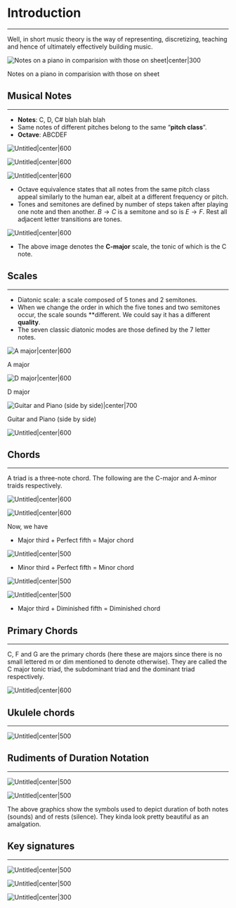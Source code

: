 # Introduction
---
Well, in short music theory is the way of representing, discretizing, teaching and hence of ultimately effectively building music.

![Notes on a piano in comparision with those on sheet|center|300](Math%20and%20Formal%20Systems/images/Music%20Theory%20f1f8a0ac43f8409aadad0fe7aa6e880b/Untitled.png)

Notes on a piano in comparision with those on sheet

## Musical Notes
---
- **Notes**: C, D, C# blah blah blah
- Same notes of different pitches belong to the same “**pitch class**”.
- **Octave**: ABCDEF

![Untitled|center|600](Math%20and%20Formal%20Systems/images/Music%20Theory%20f1f8a0ac43f8409aadad0fe7aa6e880b/Untitled%201.png)

![Untitled|center|600](Math%20and%20Formal%20Systems/images/Music%20Theory%20f1f8a0ac43f8409aadad0fe7aa6e880b/Untitled%202.png)

![Untitled|center|600](Math%20and%20Formal%20Systems/images/Music%20Theory%20f1f8a0ac43f8409aadad0fe7aa6e880b/Untitled%203.png)

- Octave equivalence states that all notes from the same pitch class appeal similarly to the human ear, albeit at a different frequency or pitch.
- Tones and semitones are defined by number of steps taken after playing one note and then another. $B\to C$ is a semitone and so is $E\to F$. Rest all adjacent letter transitions are tones.

![Untitled|center|600](Math%20and%20Formal%20Systems/images/Music%20Theory%20f1f8a0ac43f8409aadad0fe7aa6e880b/Untitled%204.png)

- The above image denotes the **C-major** scale, the tonic of which is the C note.

## Scales
---
- Diatonic scale: a scale composed of 5 tones and 2 semitones.
- When we change the order in which the five tones and two semitones occur, the scale sounds **different. We could say it has a different **quality**.
- The seven classic diatonic modes are those defined by the 7 letter notes.

![A major|center|600](Math%20and%20Formal%20Systems/images/Music%20Theory%20f1f8a0ac43f8409aadad0fe7aa6e880b/Untitled%205.png)

A major

![D major|center|600](Math%20and%20Formal%20Systems/images/Music%20Theory%20f1f8a0ac43f8409aadad0fe7aa6e880b/Untitled%206.png)

D major

![Guitar and Piano (side by side)|center|700](Math%20and%20Formal%20Systems/images/Music%20Theory%20f1f8a0ac43f8409aadad0fe7aa6e880b/Untitled%207.png)

Guitar and Piano (side by side)

![Untitled|center|600](Math%20and%20Formal%20Systems/images/Music%20Theory%20f1f8a0ac43f8409aadad0fe7aa6e880b/Untitled%208.png)

## Chords
---
A triad is a three-note chord. The following are the C-major and A-minor traids respectively.

![Untitled|center|600](Math%20and%20Formal%20Systems/images/Music%20Theory%20f1f8a0ac43f8409aadad0fe7aa6e880b/Untitled%209.png)

![Untitled|center|600](Math%20and%20Formal%20Systems/images/Music%20Theory%20f1f8a0ac43f8409aadad0fe7aa6e880b/Untitled%2010.png)

Now, we have

- Major third + Perfect fifth = Major chord

![Untitled|center|500](Math%20and%20Formal%20Systems/images/Music%20Theory%20f1f8a0ac43f8409aadad0fe7aa6e880b/Untitled%2011.png)

- Minor third + Perfect fifth = Minor chord

![Untitled|center|500](Math%20and%20Formal%20Systems/images/Music%20Theory%20f1f8a0ac43f8409aadad0fe7aa6e880b/Untitled%2012.png)

![Untitled|center|500](Math%20and%20Formal%20Systems/images/Music%20Theory%20f1f8a0ac43f8409aadad0fe7aa6e880b/Untitled%2013.png)

- Major third + Diminished fifth = Diminished chord

## Primary Chords
---
C, F and G are the primary chords (here these are majors since there is no small lettered m or dim mentioned to denote otherwise). They are called the C major tonic triad, the subdominant triad and the dominant triad respectively.

![Untitled|center|600](Math%20and%20Formal%20Systems/images/Music%20Theory%20f1f8a0ac43f8409aadad0fe7aa6e880b/Untitled%2014.png)

## Ukulele chords
---
![Untitled|center|500](Math%20and%20Formal%20Systems/images/Music%20Theory%20f1f8a0ac43f8409aadad0fe7aa6e880b/Untitled%2015.png)

## Rudiments of Duration Notation
---
![Untitled|center|500](Math%20and%20Formal%20Systems/images/Music%20Theory%20f1f8a0ac43f8409aadad0fe7aa6e880b/Untitled%2016.png)

![Untitled|center|500](Math%20and%20Formal%20Systems/images/Music%20Theory%20f1f8a0ac43f8409aadad0fe7aa6e880b/Untitled%2017.png)

The above graphics show the symbols used to depict duration of both notes (sounds) and of rests (silence). They kinda look pretty beautiful as an amalgation.

## Key signatures
---
![Untitled|center|500](Math%20and%20Formal%20Systems/images/Music%20Theory%20f1f8a0ac43f8409aadad0fe7aa6e880b/Untitled%2018.png)

![Untitled|center|500](Math%20and%20Formal%20Systems/images/Music%20Theory%20f1f8a0ac43f8409aadad0fe7aa6e880b/Untitled%2019.png)

![Untitled|center|300](Math%20and%20Formal%20Systems/images/Music%20Theory%20f1f8a0ac43f8409aadad0fe7aa6e880b/Untitled%2020.png)